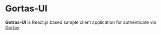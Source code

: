 # Gortas-UI

**Gotras-UI** is React.js based sample client application for authenticate via [Gortas](https://github.com/maximthomas/gortas)
